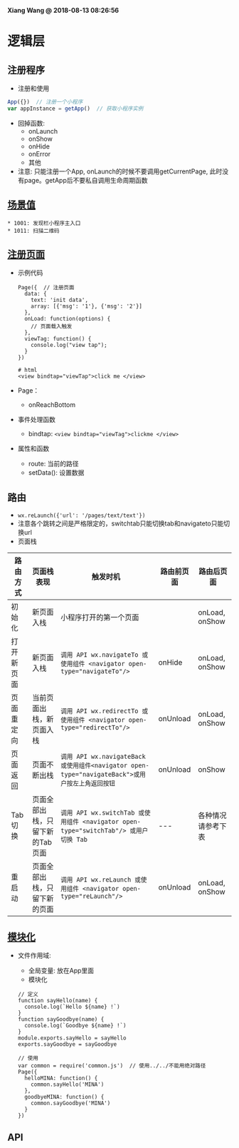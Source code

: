 **Xiang Wang @ 2018-08-13 08:26:56**


# 逻辑层
## 注册程序
* 注册和使用
```javascript
App({})  // 注册一个小程序
var appInstance = getApp()  // 获取小程序实例
```
* 回掉函数:
    * onLaunch
    * onShow
    * onHide
    * onError
    * 其他
* 注意:
  只能注册一个App, onLaunch的时候不要调用getCurrentPage, 此时没有page。getApp后不要私自调用生命周期函数

##   [场景值](https://mp.weixin.qq.com/debug/wxadoc/dev/framework/app-service/scene.html)
    * 1001: 发现栏小程序主入口
    * 1011: 扫描二维码
## [注册页面](https://mp.weixin.qq.com/debug/wxadoc/dev/framework/app-service/page.html)
* 示例代码  
  ```
  Page({  // 注册页面
    data: {
      text: 'init data',
      array: [{'msg': '1'}, {'msg': '2'}]
    },
    onLoad: function(options) {
      // 页面载入触发
    },
    viewTag: function() {
      console.log("view tap");
    }
  })
  
  # html
  <view bindtap="viewTap">click me </view>
  ```

* Page：
  * onReachBottom

* 事件处理函数
  * bindtap: `<view bindtap="viewTag">clickme </view>`
* 属性和函数
  * route: 当前的路径
  * setData(): 设置数据

## 路由
* `wx.reLaunch({'url': '/pages/text/text'})`
* 注意各个跳转之间是严格限定的，switchtab只能切换tab和navigateto只能切换url
* 页面栈

路由方式 | 页面栈表现|触发时机 | 路由前页面 | 路由后页面
--- | --- | --- | --- | ---
初始化|新页面入栈|小程序打开的第一个页面| |onLoad, onShow
打开新页面|新页面入栈|`调用 API wx.navigateTo 或使用组件 <navigator open-type="navigateTo"/>`|onHide|onLoad, onShow
页面重定向|当前页面出栈，新页面入栈|`调用 API wx.redirectTo 或使用组件 <navigator open-type="redirectTo"/>`|onUnload|onLoad, onShow
页面返回|页面不断出栈|`调用 API wx.navigateBack 或使用组件<navigator open-type="navigateBack">或用户按左上角返回按钮`|onUnload|onShow
Tab 切换|页面全部出栈，只留下新的Tab页面|`调用 API wx.switchTab 或使用组件 <navigator open-type="switchTab"/> 或用户切换 Tab`|---|各种情况请参考下表
重启动|页面全部出栈，只留下新的页面|`调用 API wx.reLaunch 或使用组件 <navigator open-type="reLaunch"/>`|onUnload|onLoad, onShow

## [模块化](https://mp.weixin.qq.com/debug/wxadoc/dev/framework/app-service/module.html)
* 文件作用域:
    * 全局变量: 放在App里面
    * 模块化  

    ```
    // 定义
    function sayHello(name) {
      console.log(`Hello ${name} !`)
    }
    function sayGoodbye(name) {
      console.log(`Goodbye ${name} !`)
    }
    module.exports.sayHello = sayHello
    exports.sayGoodbye = sayGoodbye

    // 使用
    var common = require('common.js')  // 使用../../不能用绝对路径
    Page({
      helloMINA: function() {
        common.sayHello('MINA')
      },
      goodbyeMINA: function() {
        common.sayGoodbye('MINA')
      }
    })
    ```

## API

